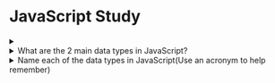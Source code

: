 # JavaScript Study

<details>
  <summary></summary>
</details>

<details>
  <summary>What are the 2 main data types in JavaScript?</summary>
  Objects & Primitives
</details>

<details>
  <summary>Name each of the data types in JavaScript(Use an acronym to help remember)</summary>
  SNOBBUSN. Strings, Numbers, Objects, Booleans, BigInt Undefined, Symbols & Null
  <img src="https://pbs.twimg.com/media/EgM91XuUYAAaIsY?format=jpg&name=900x900" />
</details>



